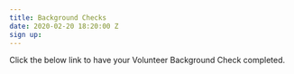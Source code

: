 ```yaml
---
title: Background Checks
date: 2020-02-20 18:20:00 Z
sign up: 
---
```


Click the below link to have your Volunteer Background Check completed. 